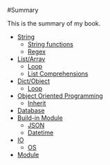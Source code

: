#Summary

This is the summary of my book.

* [String](String/README.md)
    * [String functions](String/string_func.md)
    * [Regex](String/regex.md)
* [List/Array](List/README.md)
    * [Loop](List/loop.md)
    * [List Comprehensions](List/comp.md)
* [Dict/Object](Dict/README.md)
    * [Loop](Dict/loop.md)
* [Object Oriented Programming](OOP/README.md)
	* [Inherit](OOP/inherit.md)
* [Database](Database/Sqllite.md)
* [Build-in Module](Util/README.md)
    * [JSON](Util/json.md)
    * [Datetime](Util/date.md)
* [IO](IO/README.md)
	* [OS](IO/OS.md)
* [Module](Module/README.md)
    
